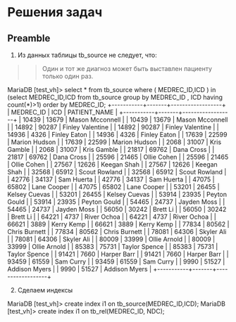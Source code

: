 Решения задач
=============

Preamble
--------

1. Из данных таблицы tb_source не следует, что:
>>Один и тот же диагноз может быть выставлен пациенту только один раз.


MariaDB [test_vh]> select * from tb_source where ( MEDREC_ID,ICD ) in (select MEDREC_ID,ICD from tb_source group by MEDREC_ID , ICD having count(*)>1) order by MEDREC_ID;
+-----------+-------+------------------+
| MEDREC_ID | ICD   | PATIENT_NAME     |
+-----------+-------+------------------+
| 10439     | 13679 | Mason Mcconnell  |
| 10439     | 13679 | Mason Mcconnell  |
| 14892     | 90287 | Finley Valentine |
| 14892     | 90287 | Finley Valentine |
| 14936     | 4326  | Finley Eaton     |
| 14936     | 4326  | Finley Eaton     |
| 17639     | 22599 | Marion Hudson    |
| 17639     | 22599 | Marion Hudson    |
| 2068      | 31007 | Kris Gamble      |
| 2068      | 31007 | Kris Gamble      |
| 21817     | 69762 | Dana Cross       |
| 21817     | 69762 | Dana Cross       |
| 25596     | 21465 | Ollie Cohen      |
| 25596     | 21465 | Ollie Cohen      |
| 27567     | 12626 | Keegan Shah      |
| 27567     | 12626 | Keegan Shah      |
| 32568     | 65912 | Scout Rowland    |
| 32568     | 65912 | Scout Rowland    |
| 42776     | 34137 | Sam Huerta       |
| 42776     | 34137 | Sam Huerta       |
| 47075     | 65802 | Lane Cooper      |
| 47075     | 65802 | Lane Cooper      |
| 53201     | 26455 | Kelsey Cuevas    |
| 53201     | 26455 | Kelsey Cuevas    |
| 53914     | 23935 | Peyton Gould     |
| 53914     | 23935 | Peyton Gould     |
| 54465     | 24737 | Jayden Moss      |
| 54465     | 24737 | Jayden Moss      |
| 56050     | 30242 | Brett Li         |
| 56050     | 30242 | Brett Li         |
| 64221     | 4737  | River Ochoa      |
| 64221     | 4737  | River Ochoa      |
| 66621     | 3889  | Kerry Kemp       |
| 66621     | 3889  | Kerry Kemp       |
| 77834     | 80562 | Chris Burnett    |
| 77834     | 80562 | Chris Burnett    |
| 78081     | 64306 | Skyler Ali       |
| 78081     | 64306 | Skyler Ali       |
| 80009     | 33999 | Ollie Arnold     |
| 80009     | 33999 | Ollie Arnold     |
| 85383     | 75731 | Taylor Spence    |
| 85383     | 75731 | Taylor Spence    |
| 91421     | 7660  | Harper Barr      |
| 91421     | 7660  | Harper Barr      |
| 93459     | 61559 | Sam Curry        |
| 93459     | 61559 | Sam Curry        |
| 9990      | 51527 | Addison Myers    |
| 9990      | 51527 | Addison Myers    |
+-----------+-------+------------------+


2. Сделаем индексы

MariaDB [test_vh]> create  index i1 on tb_source(MEDREC_ID,ICD);
MariaDB [test_vh]> create  index i1 on tb_rel(MEDREC_ID, NDC);

